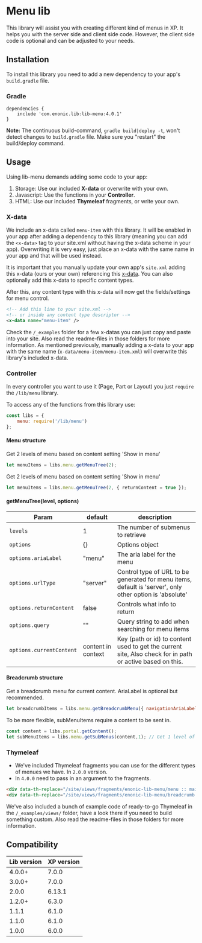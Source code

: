 # Menu lib

This library will assist you with creating different kind of menus in XP.
It helps you with the server side and client side code.
However, the client side code is optional and can be adjusted to your needs.

## Installation

To install this library you need to add a new dependency to your app's `build.gradle` file.

### Gradle

```
dependencies {
    include 'com.enonic.lib:lib-menu:4.0.1'
}
```

**Note:** The continuous build-command, `gradle build|deploy -t`, won't detect changes to `build.gradle` file. Make sure you "restart" the build/deploy command.

## Usage

Using lib-menu demands adding some code to your app:

1. Storage: Use our included **X-data** or overwrite with your own.
2. Javascript: Use the functions in your **Controller**.
3. HTML: Use our included **Thymeleaf** fragments, or write your own.

### X-data

We include an x-data called `menu-item` with this library.
It will be enabled in your app after adding a dependency to this library
(meaning you can add the `<x-data>` tag to your site.xml without having the x-data scheme in your app). Overwriting it is very easy, just place an x-data with the same name in your app and that will be used instead.

It is important that you manually update your own app's `site.xml` adding this x-data (ours or your own) referencing this [x-data](https://developer.enonic.com/docs/xp/stable/cms/x-data).
You can also optionally add this x-data to specific content types.

After this, any content type with this x-data will now get the fields/settings for menu control.

```xml
<!-- Add this line to your site.xml -->
<!-- or inside any content type descriptor -->
<x-data name="menu-item" />
```

Check the `/_examples` folder for a few x-datas you can just copy and paste into your site. Also read the readme-files in those folders for more information. As mentioned previously, manually adding a x-data to your app with the same name (`x-data/menu-item/menu-item.xml`) will overwrite this library's included x-data.

### Controller

In every controller you want to use it (Page, Part or Layout) you just `require` the `/lib/menu` library.

To access any of the functions from this library use:

```javascript
const libs = {
    menu: require('/lib/menu')
};
```

<h4>Menu structure</h4>

Get 2 levels of menu based on content setting 'Show in menu'
```javascript
let menuItems = libs.menu.getMenuTree(2);
```

Get 2 levels of menu based on content setting 'Show in menu'
```javascript
let menuItems = libs.menu.getMenuTree(2, { returnContent = true });
```

#### getMenuTree(level, options)
| Param | default | description |
| ----- | ------- | ----------- |
| `levels` | 1 | The number of submenus to retrieve |
| `options` | {} | Options object |
| `options.ariaLabel` | "menu" | The aria label for the menu |
| `options.urlType`|  "server" | Control type of URL to be generated for menu items, default is 'server', only other option is 'absolute' |
| `options.returnContent` | false | Controls what info to return
| `options.query` | ""  | Query string to add when searching for menu items
| `options.currentContent` | content in context | Key (path or id) to content used to get the current site, Also check for in path or active based on this.

<h4>Breadcrumb structure</h4>

Get a breadcrumb menu for current content. AriaLabel is optional but recommended.
```javascript
let breadcrumbItems = libs.menu.getBreadcrumbMenu({ navigationAriaLabel: "breadcrumbs" });
```

To be more flexible, subMenuItems require a content to be sent in.
```javascript
const content = libs.portal.getContent();
let subMenuItems = libs.menu.getSubMenus(content,1); // Get 1 level of submenu (from current content)
```

### Thymeleaf

* We've included Thymeleaf fragments you can use for the different types of menues we have. In `2.0.0` version.
* In `4.0.0` need to pass in an argument to the fragments.

```html
<div data-th-replace="/site/views/fragments/enonic-lib-menu/menu :: main-menu (${menu})"></div>
<div data-th-replace="/site/views/fragments/enonic-lib-menu/breadcrumb :: breadcrumb(${breadcrumbs})"></div>
```

We've also included a bunch of example code of ready-to-go Thymeleaf in the `/_examples/views/` folder, have a look there if you need to build something custom. Also read the readme-files in those folders for more information.

## Compatibility

| Lib version        | XP version |
| ------------- | ------------- |
| 4.0.0+ | 7.0.0 |
| 3.0.0+ | 7.0.0 |
| 2.0.0 | 6.13.1 |
| 1.2.0+ | 6.3.0 |
| 1.1.1 | 6.1.0 |
| 1.1.0 | 6.1.0 |
| 1.0.0 | 6.0.0 |
